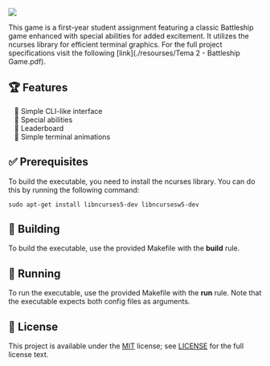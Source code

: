 <!--- insert project logo here -->
![](./resourses/screenshot.png)

<!--- general description of the project -->
This game is a first-year student assignment featuring a classic Battleship game enhanced with special abilities for added excitement. It utilizes the ncurses library for efficient terminal graphics. For the full project specifications visit the following [link](./resourses/Tema 2 - Battleship Game.pdf).

## :trophy: Features
  &nbsp;&nbsp; :small_orange_diamond: Simple CLI-like interface  
  &nbsp;&nbsp; :small_orange_diamond: Special abilities  
  &nbsp;&nbsp; :small_orange_diamond: Leaderboard  
  &nbsp;&nbsp; :small_orange_diamond: Simple terminal animations

## :white_check_mark: Prerequisites
To build the executable, you need to install the ncurses library. You can do this by running the following command:

`sudo apt-get install libncurses5-dev libncursesw5-dev`

## :hammer: Building
To build the executable, use the provided Makefile with the **build** rule.

## :running: Running
To run the executable, use the provided Makefile with the **run** rule. Note that the executable expects both config files as arguments.

## :page_facing_up: License
This project is available under the [MIT][ref-mit] license; see [LICENSE](LICENSE) for the full license text.

[ref-mit]:              https://opensource.org/licenses/MIT
